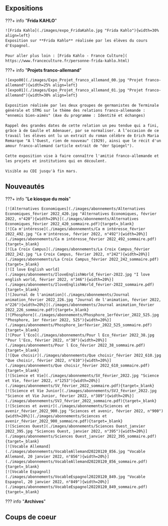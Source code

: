 ## Expositions

???+ info "**Frida KAHLO**"
     
    ![Frida Kahlo](./images/expo_FridaKahlo.jpg "Frida Kahlo"){width=30% align=left}
	Exposition sur **Frida Kahlo** réalisée par les élèves du cours d'Espagnol.
		
    Pour aller plus loin : [Frida Kahlo - France Culture]( https://www.franceculture.fr/personne-frida-kahlo.html)


    
???+ info "**Projets franco-allemand**"
    
    ![expo00](./images/Expo_Projet_franco_allemand_00.jpg "Projet franco-allemand"){width=25% align=left}
    ![expo01](./images/Expo_Projet_franco_allemand_01.jpg "Projet franco-allemand"){width=30% align=left}

    Exposition réalisée par les deux groupes de germanistes de Terminale générale et STMG sur le thème des relations franco-allemande : "ennemis bien-aimés" (Axe du programme : Identité et échanges)

    Rappel des grandes dates de cette relation un peu tendue qui a fini, grâce à de Gaulle et Adenauer, par se normaliser. A l’occasion de ce travail les élèves ont lu un extrait du roman célèbre de Erich Maria Remarque "A l'Ouest, rien de nouveau" (1929), ainsi que le récit d'un amour franco-allemand (article extrait de "der Spiegel").

    Cette exposition vise à faire connaître l'amitié franco-allemande et les projets et institutions qui en découlent.
    
    Visible au CDI jusqu'à fin mars.


## Nouveautés 
   
???+ info "**Le kiosque du mois**"

    [![Alternatives Economiques](./images/abonnements/Alternatives Economiques_février 2022_420.jpg "Alternatives Economiques, février 2022, n°420"){width=20%}](./images/abonnements/Alternatives Economiques_février 2022_420_sommaire.pdf){target=_blank}
    [![Ca m'intéresse](./images/abonnements/Ca m intéresse_février 2022_492.jpg "Ca m'intéresse, février 2022, n°492"){width=20%}](./images/abonnements/Ca m intéresse_février 2022_492_sommaire.pdf){target=_blank}
    [![La Croix Campus](./images/abonnements/La Croix Campus_février 2022_242.jpg "La Croix Campus, février 2022, n°242"){width=20%}](./images/abonnements/La Croix Campus_février 2022_242_sommaire.pdf){target=_blank}
    [![I love English world](./images/abonnements/IloveEnglishWorld_février-2022.jpg "I love english world, février 2022, n°346"){width=20%}](./images/abonnements/IloveEnglishWorld_février-2022_sommaire.pdf){target=_blank}
    [![Journal de l'animation](./images/abonnements/Journal animation_février 2022_226.jpg "Journal de l'animation, février 2022, n°226"){width=20%}](./images/abonnements/Journal animation_février 2022_226_sommaire.pdf){target=_blank}
    [![Phosphore](./images/abonnements/Phosphore_1erfévrier_2022_525.jpg "Phosphore, 1er février 2022, 525"){width=20%}](./images/abonnements/Phosphore_1erfévrier_2022_525_sommaire.pdf){target=_blank}
    [![Pour l'Eco](./images/abonnements/Pour l Eco_février 2022_38.jpg "Pour l'Eco, février 2022, n°38"){width=20%}](./images/abonnements/Pour l Eco_février 2022_38_sommaire.pdf){target=_blank}
    [![Que choisir](./images/abonnements/Que choisir_février 2022_610.jpg "Que choisir, février 2022, n°610"){width=20%}](./images/abonnements/Que choisir_février 2022_610_sommaire.pdf){target=_blank}
    [![Science et Vie](./images/abonnements/SV_février_2022.jpg "Science et Vie, février 2022, n°1253"){width=20%}](./images/abonnements/SV_février_2022_sommaire.pdf){target=_blank}
    [![Science et Vie Junior](./images/abonnements/SVJ_février_2022.jpg "Science et Vie Junior, février 2022, n°389"){width=20%}](./images/abonnements/SVJ_février_2022_sommaire.pdf){target=_blank}
    [![Sciences et avenir](./images/abonnements/Sciences et avenir_février_2022_900.jpg "Sciences et avenir, février 2022, n°900"){width=20%}](./images/abonnements/Sciences et avenir_février_2022_900_sommaire.pdf){target=_blank}
    [![Sciences Ouest](./images/abonnements/Sciences Ouest_janvier 2022_395.jpg "Sciences Ouest, janvier 2022, n°395"){width=20%}](./images/abonnements/Sciences Ouest_janvier 2022_395_sommaire.pdf){target=_blank}
    [![Vocable Allemand](./images/abonnements/VocableAllemand20220120_856.jpg "Vocable Allemand, 20 janvier 2022, n°856"){width=20%}](./images/abonnements/VocableAllemand20220120_856_sommaire.pdf){target=_blank}
    [![Vocable Espagnol](./images/abonnements/VocableEspagnol20220120_849.jpg "Vocable Espagnol, 20 janvier 2022, n°849"){width=20%}](./images/abonnements/VocableEspagnol20220120_849_sommaire.pdf){target=_blank}
    
 
 
??? info "**Archives**" 
 
    
## **Coups de coeur**   

    
	





